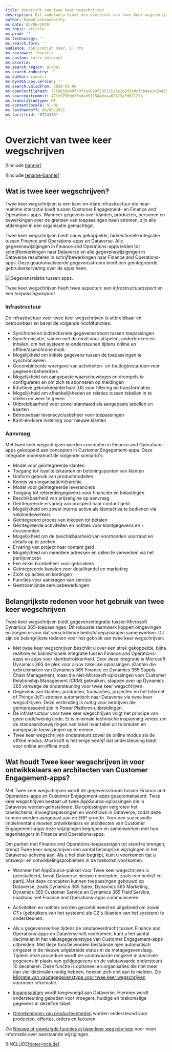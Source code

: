 ```yaml
---
title: Overzicht van twee keer wegschrijven
description: Dit onderwerp biedt een overzicht van twee keer wegschrijven wat een near-realtime interactie biedt tussen Customer Engagement- en Finance and Operations-apps.
author: RamaKrishnamoorthy
ms.date: 02/06/2020
ms.topic: article
ms.prod: ''
ms.technology: ''
ms.search.form: ''
audience: Application User, IT Pro
ms.reviewer: rhaertle
ms.custom: intro-internal
ms.assetid: ''
ms.search.region: global
ms.search.industry: ''
ms.author: ramasri
ms.dyn365.ops.version: ''
ms.search.validFrom: 2020-01-06
ms.openlocfilehash: 775a85bebdf78f1ac820f29531513e2c8d3a0cf6b4ee1d29435c7a6edff68a60
ms.sourcegitcommit: 42fe9790ddf0bdad911544deaa82123a396712fb
ms.translationtype: HT
ms.contentlocale: nl-NL
ms.lasthandoff: 08/05/2021
ms.locfileid: "6724338"
---
```

# <a name="dual-write-overview"></a>Overzicht van twee keer wegschrijven

[!include [banner](../../includes/banner.md)]

[!include [rename-banner](~/includes/cc-data-platform-banner.md)]



## <a name="what-is-dual-write"></a>Wat is twee keer wegschrijven?

Twee keer wegschrijven is een kant-en-klare infrastructuur die near-realtime interactie biedt tussen Customer Engagement- en Finance and Operations-apps. Wanneer gegevens over klanten, producten, personen en bewerkingen over de grenzen van toepassingen heen stromen, zijn alle afdelingen in een organisatie gemachtigd.

Twee keer wegschrijven biedt nauw gekoppelde, bidirectionele integratie tussen Finance and Operations-apps en Dataverse. Alle gegevenswijzigingen in Finance and Operations-apps leiden tot schrijfbewerkingen naar Dataverse en alle gegevenswijzigingen in Dataverse resulteren in schrijfbewerkingen naar Finance and Operations-apps. Deze geautomatiseerde gegevensstroom biedt een geïntegreerde gebruikerservaring over de apps heen.

![Gegevensrelatie tussen apps.](media/dual-write-overview.jpg)

Twee keer wegschrijven heeft twee aspecten: een *infrastructuuraspect* en een *toepassingsaspect*.

### <a name="infrastructure"></a>Infrastructuur

De infrastructuur voor twee keer wegschrijven is uitbreidbaar en betrouwbaar en bevat de volgende hoofdfuncties:

+ Synchrone en bidirectionele gegevensstroom tussen toepassingen
+ Synchronisatie, samen met de modi voor afspelen, onderbreken en inhalen, om het systeem te ondersteunen tijdens online en offline/asynchrone modi.
+ Mogelijkheid om initiële gegevens tussen de toepassingen te synchroniseren
+ Gecombineerde weergave van activiteiten- en foutlogbestanden voor gegevensbeheerders
+ Mogelijkheid om aangepaste waarschuwingen en drempels te configureren en om zich te abonneren op meldingen
+ Intuïtieve gebruikersinterface (UI) voor filtering en transformaties
+ Mogelijkheid om afhankelijkheden en relaties tussen tabellen in te stellen en weer te geven
+ Uitbreidbaarheid voor zowel standaard als aangepaste tabellen en kaarten
+ Betrouwbaar levenscyclusbeheer voor toepassingen
+ Kant-en-klare instelling voor nieuwe klanten

### <a name="application"></a>Aanvraag

Met twee keer wegschrijven worden concepten in Finance and Operations-apps gekoppeld aan concepten in Customer Engagement-apps. Deze integratie ondersteunt de volgende scenario's:

+ Model voor geïntegreerde klanten
+ Toegang tot loyaliteitskaarten en beloningspunten van klanten
+ Uniform gebruik van productmodellen
+ Kennis van organisatiehiërarchie
+ Model voor geïntegreerde leveranciers
+ Toegang tot referentiegegevens voor financiën en belastingen
+ Beschikbaarheid van prijsengine op aanvraag
+ Geïntegreerde ervaring van prospect naar contant geld
+ Mogelijkheid om zowel interne activa als klantactiva te bedienen via veldmedewerkers
+ Geïntegreerd proces van inkopen tot betalen
+ Geïntegreerde activiteiten en notities voor klantgegevens en -documenten
+ Mogelijkheid om de beschikbaarheid van voorhanden voorraad en details op te zoeken
+ Ervaring van project naar contant geld
+ Mogelijkheid om meerdere adressen en rollen te verwerken via het partijconcept
+ Een enkel bronbeheer voor gebruikers
+ Geïntegreerde kanalen voor detailhandel en marketing
+ Zicht op acties en kortingen
+ Functies voor aanvragen van service
+ Gestroomlijnde servicebewerkingen

## <a name="top-reasons-to-use-dual-write"></a>Belangrijkste redenen voor het gebruik van twee keer wegschrijven

Twee keer wegschrijven biedt gegevensintegratie tussen Microsoft Dynamics 365-toepassingen. Dit robuuste raamwerk koppelt omgevingen en zorgen ervoor dat verschillende bedrijfstoepassingen samenwerken. Dit zijn de belangrijkste redenen voor het gebruik van twee keer wegschrijven:

+ Met twee keer wegschrijven beschikt u over een strak gekoppelde, bijna realtime en bidirectionele integratie tussen Finance and Operations-apps en apps voor klantbetrokkenheid. Door deze integratie is Microsoft Dynamics 365 de plek voor al uw zakelijke oplossingen. Klanten die gebruikmaken van Dynamics 365 Finance en Dynamics 365 Supply Chain Management, maar die niet-Microsoft-oplossingen voor Customer Relationship Management (CRM) gebruiken, stappen over op Dynamics 365 vanwege de ondersteuning voor twee keer wegschrijven.
+ Gegevens van klanten, producten, transacties, projecten en het Internet of Things (IoT) stromen automatisch naar Dataverse via twee keer wegschrijven. Deze verbinding is nuttig voor bedrijven die geïnteresseerd zijn in Power Platform-uitbreidingen.
+ De infrastructuur voor twee keer wegschrijven volgt het principe van geen code/weinig code. Er is minimale technische inspanning vereist om de standaardtoewijzingen van tabel naar tabel uit te breiden en aangepaste toewijzingen op te nemen.
+ Twee keer wegschrijven ondersteunt zowel de online modus als de offline modus. Microsoft is het enige bedrijf dat ondersteuning biedt voor online en offline modi.

## <a name="what-does-dual-write-mean-for-developers-and-architects-of-customer-engagement-apps"></a><a id="developer-architect"></a>Wat houdt Twee keer wegschrijven in voor ontwikkelaars en architecten van Customer Engagement-apps?

Met Twee keer wegschrijven wordt de gegevensstroom tussen Finance and Operations-apps en Customer Engagement-apps geautomatiseerd. Twee keer wegschrijven bestaat uit twee AppSource-oplossingen die in Dataverse worden geïnstalleerd. De oplossingen vergroten het tabelschema, invoegtoepassingen en workflows in Dataverse, zodat deze kunnen worden aangepast aan de ERP-grootte. Voor een succesvolle implementatie moeten ontwikkelaars en architecten van Customer Engagement-apps deze wijzigingen begrijpen en samenwerken met hun tegenhangers in Finance and Operations-apps.

Om pariteit met Finance and Operations-toepassingen tot stand te brengen, brengt Twee keer wegschrijven een aantal belangrijke wijzigingen in het Dataverse-schema aan. Als u het plan begrijpt, kunt u voorkomen dat u ontwerp- en ontwikkelingsproblemen in de toekomst voorkomen.

+ Wanneer het AppSource-pakket voor Twee keer wegschrijven is geïnstalleerd, bevat Dataverse nieuwe concepten, zoals een bedrijf en partij. Met deze concepten kunnen toepassingen gebouwd op Dataverse, zoals Dynamics 365 Sales, Dynamics 365 Marketing, Dynamics 365 Customer Service en Dynamics 365 Field Service, naadloos met Finance and Operations-apps communiceren.

+ Activiteiten en notities worden gecombineerd en uitgebreid om zowel C1's (gebruikers van het systeem) als C2's (klanten van het systeem) te ondersteunen.

+ Als u gegevensverlies tijdens de valutaoverdracht tussen Finance and Operations-apps en Dataverse wilt voorkomen, kunt u het aantal decimalen in het valutagegevenstype van Customer Engagement-apps uitbreiden. Met deze functie worden bestaande rijen automatisch omgezet in de nieuwe uitgebreide status in de metagegevenslaag. Tijdens deze procedure wordt de valutawaarde omgezet in decimale gegevens in plaats van geldgegevens en de valutawaarde ondersteunt 10 decimalen. Deze functie is optioneel en organisaties die niet meer dan vier decimalen nodig hebben, hoeven zich niet aan te melden. Zie [Migratie van valutagegevenstype voor twee keer wegschrijven](currrency-decimal-places.md) voormeer informatie.

+ [Ingangsdatum](../../dev-tools/date-effectivity.md) wordt toegevoegd aan Dataverse. Hiermee wordt ondersteuning geboden voor vroegere, huidige en toekomstige gegevens in dezelfde tabel.

+ [Omrekeningen van producteenheden](../../../../supply-chain/pim/tasks/manage-unit-measure.md) worden ondersteund voor producten, offertes, orders en facturen.

Zie [Nieuwe of gewijzigde functies in twee keer wegschrijven](whats-new-dual-write.md) voor meer informatie over aanstaande wijzigingen.



[!INCLUDE[footer-include](../../../../includes/footer-banner.md)]